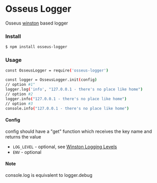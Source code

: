 # Osseus Logger

Osseus [winston](https://github.com/winstonjs/winston) based logger

### Install
```bash
$ npm install osseus-logger
```

### Usage
```bash
const OsseusLogger = require('osseus-logger')

const logger = OsseusLogger.init(config)
// option #1"
logger.log('info', "127.0.0.1 - there's no place like home")
// option #2
logger.info("127.0.0.1 - there's no place like home")
// option #3
console.info("127.0.0.1 - there's no place like home")
```

#### Config
config should have a "get" function which receives the key name and returns the value

* `LOG_LEVEL` - optional, see [Winston Logging Levels](https://github.com/winstonjs/winston#logging-levels)
* `ENV` - optional

#### Note
console.log is equivalent to logger.debug
